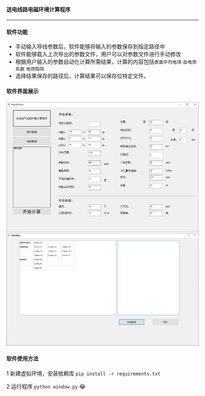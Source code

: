 #### 送电线路电磁环境计算程序
---

#### 软件功能
- 手动输入导线参数后，软件能够将输入的参数保存到指定路径中
- 软件能够载入上次导出的参数文件，用户可以对参数文件进行手动修改
- 根据用户输入的参数自动化计算所需结果，计算的内容包括`表面平均电场` `自电势系数` `电荷矩阵`
- 选择结果保存的路径后，计算结果可以保存位特定文件。

#### 软件界面展示
![参数输入界面 ](https://github.com/Jarrettluo/wire_EMC_calculator/blob/master/screeshot/window1.png)
![计算结果 ](https://github.com/Jarrettluo/wire_EMC_calculator/blob/master/screeshot/window2.png)

#### 软件使用方法 
1 新建虚拟环境，安装依赖库
```pip install -r requirements.txt```

2 运行程序
`python window.py`
:joy:
